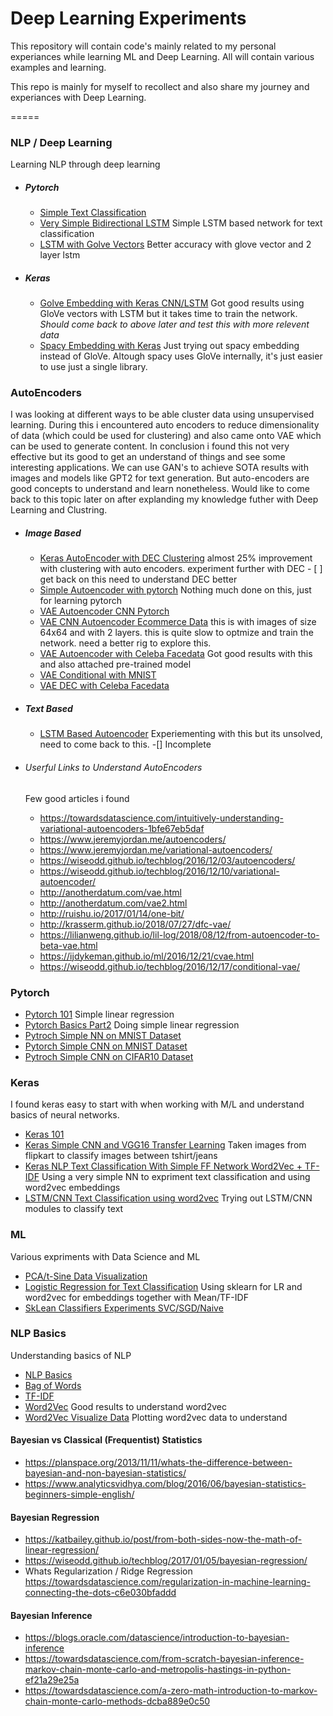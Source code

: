 # Deep Learning Experiments

This repository will contain code's mainly related to my personal experiances while learning ML and Deep Learning. All will contain various examples and learning. 

This repo is mainly for myself to recollect and also share my journey and experiances with Deep Learning.

=====

### NLP / Deep Learning ###
Learning NLP through deep learning
- ##### Pytorch #####
  - [Simple Text Classification](autoencoder/pytorch_lstm_getting_started_classification.ipynb)
  - [Very Simple Bidirectional LSTM](nlp/pytorch_improved_lstm_bidirectional_and_2_layer.ipynb) Simple LSTM based network for text classification 
  - [LSTM with Golve Vectors](nlp/pytorch_improved_lstm_bidirectional_and_2_layer.ipynb) Better accuracy with glove vector and 2 layer lstm
- ##### Keras #####
  - [Golve Embedding with Keras CNN/LSTM](nlp/golve_vectors_with_keras_deep_nets.ipynb) Got good results using GloVe vectors with LSTM but it takes time to train the network. *Should come back to above later and test this with more relevent data*
  - [Spacy Embedding with Keras](nlp/spacy_vectors_with_keras_deep_nets.ipynb) Just trying out spacy embedding instead of GloVe. Altough spacy uses GloVe internally, it's just easier to use just a single library.  

### AutoEncoders ###

I was looking at different ways to be able cluster data using unsupervised learning. During this i encountered auto encoders
to reduce dimensionality of data (which could be used for clustering) and also came onto VAE which can be used to generate content.
In conclusion i found this not very effective but its good to get an understand of things and see some interesting applications.
We can use GAN's to achieve SOTA results with images and models like GPT2 for text generation. 
But auto-encoders are good concepts to understand and learn nonetheless. Would like to come back to this topic later on after explanding my knowledge futher with Deep Learning and Clustring. 

- ##### Image Based ######
  - [Keras AutoEncoder with DEC Clustering](autoencoder/auto_encoder_experiment_with_keras_with_clustering_DEC.ipynb) almost 25% improvement with clustering with auto encoders. experiment further with DEC - [ ] get back on this need to understand DEC better 
  - [Simple Autoencoder with pytorch](autoencoder/pytorch_basic_experiment_autoencoder_myself.ipynb) Nothing much done on this, just for learning pytorch 
  - [VAE Autoencoder CNN Pytorch](autoencoder/VAE_ecommerce_CNN_pytorch.ipynb)
  - [VAE CNN Autoencoder Ecommerce Data](autoencoder/VAE_ecommerce_pytorch_64x62_2_layer_ConVV_but_very_slow.ipynb) this is with images of size 64x64 and with 2 layers. this is quite slow to optmize and train the network. need a better rig to explore this. 
  - [VAE Autoencoder with Celeba Facedata](autoencoder/VAE_Experiment_with_Face_Data.ipynb) Got good results with this and also attached pre-trained model 
  - [VAE Conditional with MNIST](autoencoder/CVAE_Experiment_MNIST.ipynb)
  - [VAE DEC with Celeba Facedata](autoencoder/VAE_DFC_Experiment_with_Face_Data.ipynb)

- ##### Text Based #####
  - [LSTM Based Autoencoder](autoencoder/pytorch_autoencoder_for_nlp_with_lstm_+_cnn.ipynb) Experiementing with this but its unsolved, need to come back to this. -[] Incomplete 
  
- ###### Userful Links to Understand AutoEncoders ######
  Few good articles i found
  - https://towardsdatascience.com/intuitively-understanding-variational-autoencoders-1bfe67eb5daf
  - https://www.jeremyjordan.me/autoencoders/
  - https://www.jeremyjordan.me/variational-autoencoders/
  - https://wiseodd.github.io/techblog/2016/12/03/autoencoders/
  - https://wiseodd.github.io/techblog/2016/12/10/variational-autoencoder/
  - http://anotherdatum.com/vae.html
  - http://anotherdatum.com/vae2.html
  - http://ruishu.io/2017/01/14/one-bit/
  - http://krasserm.github.io/2018/07/27/dfc-vae/
  - https://lilianweng.github.io/lil-log/2018/08/12/from-autoencoder-to-beta-vae.html
  - https://ijdykeman.github.io/ml/2016/12/21/cvae.html
  - https://wiseodd.github.io/techblog/2016/12/17/conditional-vae/

### Pytorch ###
- [Pytorch 101](pytorch/101/pytorch_getting_start_LR_101.ipynb) Simple linear regression 
- [Pytorch Basics Part2](pytorch/101/pytorch_getting_started_part2.ipynb) Doing simple linear regression 
- [Pytroch Simple NN on MNIST Dataset](pytorch/101/pytorch_basics_LR_on_MNIST_Dataset.ipynb)
- [Pytorch Simple CNN on MNIST Dataset](pytorch/101/Pytorch_Simple_CNN_on_MNIST.ipynb)
- [Pytroch Simple CNN on CIFAR10 Dataset](pytorch/101/pytorch_cnn_experiment_basics.ipynb)

### Keras ###
I found keras easy to start with when working with M/L and understand basics of neural networks. 
- [Keras 101](keras/Keras_First_Neural_Net_101.ipynb)
- [Keras Simple CNN and VGG16 Transfer Learning](keras/keras_very_simple_cnn_and_vgg16_transfer_learning.ipynb) Taken images from flipkart to classify images between tshirt/jeans
- [Keras NLP Text Classification With Simple FF Network Word2Vec + TF-IDF](keras/simple_FF_deep_learning_classifier_with_word2vec_embedding_+_TF_IDF.ipynb) Using a very simple NN to expriment text classification and using word2vec embeddings
- [LSTM/CNN Text Classification using word2vec](keras/deep_learning_word2vec_model_with_CNN,_LSTM.ipynb) Trying out LSTM/CNN modules to classify text 

### ML ###
Various expriments with Data Science and ML
- [PCA/t-Sine Data Visualization](ml/PCA,_t_sine_data_visualization.ipynb)
- [Logistic Regression for Text Classification](ml/logistic_regression_with_word2vec.ipynb) Using sklearn for LR and word2vec for embeddings together with Mean/TF-IDF
- [SkLean Classifiers Experiments SVC/SGD/Naive](ml/ski_lean_ml_classifier_naive_bayes_random_forest_svc_sgd.ipynb)

### NLP Basics ###
Understanding basics of NLP
- [NLP Basics](nlp/101/nlp_getting_started.ipynb) 
- [Bag of Words](nlp/101/count_vectorize_bag_of_words.ipynb)
- [TF-IDF](nlp/101/tf_idf_experments.ipynb)
- [Word2Vec](nlp/101/word2vec_experiments.ipynb)  Good results to understand word2vec
- [Word2Vec Visualize Data](nlp/101/word2vec_experiments_plotting_and_data_visualization.ipynb) Plotting word2vec data to understand

#### Bayesian vs Classical (Frequentist) Statistics ####
- https://planspace.org/2013/11/11/whats-the-difference-between-bayesian-and-non-bayesian-statistics/
- https://www.analyticsvidhya.com/blog/2016/06/bayesian-statistics-beginners-simple-english/

#### Bayesian Regression ####
- https://katbailey.github.io/post/from-both-sides-now-the-math-of-linear-regression/
- https://wiseodd.github.io/techblog/2017/01/05/bayesian-regression/
- Whats Regularization / Ridge Regression https://towardsdatascience.com/regularization-in-machine-learning-connecting-the-dots-c6e030bfaddd

#### Bayesian Inference ####
- https://blogs.oracle.com/datascience/introduction-to-bayesian-inference
- https://towardsdatascience.com/from-scratch-bayesian-inference-markov-chain-monte-carlo-and-metropolis-hastings-in-python-ef21a29e25a
- https://towardsdatascience.com/a-zero-math-introduction-to-markov-chain-monte-carlo-methods-dcba889e0c50
